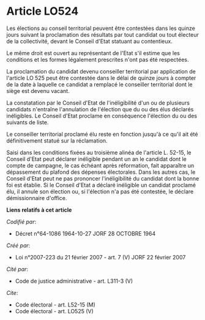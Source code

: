 # Article LO524

Les élections au conseil territorial peuvent être contestées dans les quinze jours suivant la proclamation des résultats par
tout candidat ou tout électeur de la collectivité, devant le Conseil d'Etat statuant au contentieux.

Le même droit est ouvert au représentant de l'Etat s'il estime que les conditions et les formes légalement prescrites n'ont
pas été respectées.

La proclamation du candidat devenu conseiller territorial par application de l'article LO 525 peut être contestée dans le
délai de quinze jours à compter de la date à laquelle ce candidat a remplacé le conseiller territorial dont le siège est
devenu vacant.

La constatation par le Conseil d'Etat de l'inéligibilité d'un ou de plusieurs candidats n'entraîne l'annulation de l'élection
que du ou des élus déclarés inéligibles. Le Conseil d'Etat proclame en conséquence l'élection du ou des suivants de liste.

Le conseiller territorial proclamé élu reste en fonction jusqu'à ce qu'il ait été définitivement statué sur la réclamation.

Saisi dans les conditions fixées au troisième alinéa de l'article L. 52-15, le Conseil d'Etat peut déclarer inéligible
pendant un an le candidat dont le compte de campagne, le cas échéant après réformation, fait apparaître un dépassement du
plafond des dépenses électorales. Dans les autres cas, le Conseil d'Etat peut ne pas prononcer l'inéligibilité du candidat
dont la bonne foi est établie. Si le Conseil d'Etat a déclaré inéligible un candidat proclamé élu, il annule son élection ou,
si l'élection n'a pas été contestée, le déclare démissionnaire d'office.

**Liens relatifs à cet article**

_Codifié par_:

  - Décret n°64-1086 1964-10-27 JORF 28 OCTOBRE 1964

_Créé par_:

  - Loi n°2007-223 du 21 février 2007 - art. 7 (V) JORF 22 février 2007

_Cité par_:

  - Code de justice administrative - art. L311-3 (V)

_Cite_:

  - Code électoral - art. L52-15 (M)
  - Code électoral - art. LO525 (V)
